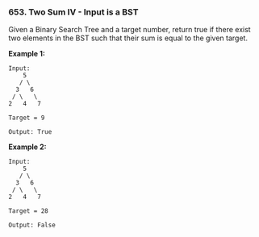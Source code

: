 ### 653. Two Sum IV - Input is a BST

Given a Binary Search Tree and a target number, return true if there exist two elements in the BST such that their sum is equal to the given target.

**Example 1:**

```
Input:
    5
   / \
  3   6
 / \   \
2   4   7

Target = 9

Output: True
```
**Example 2:**
```
Input:
    5
   / \
  3   6
 / \   \
2   4   7

Target = 28

Output: False
```
